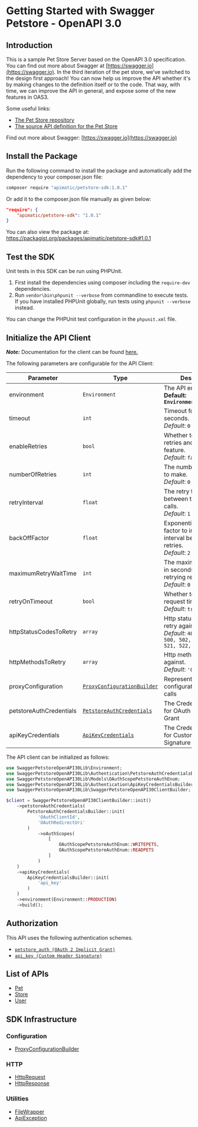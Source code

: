 
# Getting Started with Swagger Petstore - OpenAPI 3.0

## Introduction

This is a sample Pet Store Server based on the OpenAPI 3.0 specification.  You can find out more about
Swagger at [https://swagger.io](https://swagger.io). In the third iteration of the pet store, we've switched to the design first approach!
You can now help us improve the API whether it's by making changes to the definition itself or to the code.
That way, with time, we can improve the API in general, and expose some of the new features in OAS3.

Some useful links:

- [The Pet Store repository](https://github.com/swagger-api/swagger-petstore)
- [The source API definition for the Pet Store](https://github.com/swagger-api/swagger-petstore/blob/master/src/main/resources/openapi.yaml)

Find out more about Swagger: [https://swagger.io](https://swagger.io)

## Install the Package

Run the following command to install the package and automatically add the dependency to your composer.json file:

```bash
composer require "apimatic/petstore-sdk:1.0.1"
```

Or add it to the composer.json file manually as given below:

```json
"require": {
    "apimatic/petstore-sdk": "1.0.1"
}
```

You can also view the package at:
https://packagist.org/packages/apimatic/petstore-sdk#1.0.1

## Test the SDK

Unit tests in this SDK can be run using PHPUnit.

1. First install the dependencies using composer including the `require-dev` dependencies.
2. Run `vendor\bin\phpunit --verbose` from commandline to execute tests. If you have installed PHPUnit globally, run tests using `phpunit --verbose` instead.

You can change the PHPUnit test configuration in the `phpunit.xml` file.

## Initialize the API Client

**_Note:_** Documentation for the client can be found [here.](https://www.github.com/sohail2721/petstore-sdk/tree/1.0.1/doc/client.md)

The following parameters are configurable for the API Client:

| Parameter | Type | Description |
|  --- | --- | --- |
| environment | `Environment` | The API environment. <br> **Default: `Environment.PRODUCTION`** |
| timeout | `int` | Timeout for API calls in seconds.<br>*Default*: `0` |
| enableRetries | `bool` | Whether to enable retries and backoff feature.<br>*Default*: `false` |
| numberOfRetries | `int` | The number of retries to make.<br>*Default*: `0` |
| retryInterval | `float` | The retry time interval between the endpoint calls.<br>*Default*: `1` |
| backOffFactor | `float` | Exponential backoff factor to increase interval between retries.<br>*Default*: `2` |
| maximumRetryWaitTime | `int` | The maximum wait time in seconds for overall retrying requests.<br>*Default*: `0` |
| retryOnTimeout | `bool` | Whether to retry on request timeout.<br>*Default*: `true` |
| httpStatusCodesToRetry | `array` | Http status codes to retry against.<br>*Default*: `408, 413, 429, 500, 502, 503, 504, 521, 522, 524` |
| httpMethodsToRetry | `array` | Http methods to retry against.<br>*Default*: `'GET', 'PUT'` |
| proxyConfiguration | [`ProxyConfigurationBuilder`](https://www.github.com/sohail2721/petstore-sdk/tree/1.0.1/doc/proxy-configuration-builder.md) | Represents the proxy configurations for API calls |
| petstoreAuthCredentials | [`PetstoreAuthCredentials`](https://www.github.com/sohail2721/petstore-sdk/tree/1.0.1/doc/auth/oauth-2-implicit-grant.md) | The Credentials Setter for OAuth 2 Implicit Grant |
| apiKeyCredentials | [`ApiKeyCredentials`](https://www.github.com/sohail2721/petstore-sdk/tree/1.0.1/doc/auth/custom-header-signature.md) | The Credentials Setter for Custom Header Signature |

The API client can be initialized as follows:

```php
use SwaggerPetstoreOpenAPI30Lib\Environment;
use SwaggerPetstoreOpenAPI30Lib\Authentication\PetstoreAuthCredentialsBuilder;
use SwaggerPetstoreOpenAPI30Lib\Models\OAuthScopePetstoreAuthEnum;
use SwaggerPetstoreOpenAPI30Lib\Authentication\ApiKeyCredentialsBuilder;
use SwaggerPetstoreOpenAPI30Lib\SwaggerPetstoreOpenAPI30ClientBuilder;

$client = SwaggerPetstoreOpenAPI30ClientBuilder::init()
    ->petstoreAuthCredentials(
        PetstoreAuthCredentialsBuilder::init(
            'OAuthClientId',
            'OAuthRedirectUri'
        )
            ->oAuthScopes(
                [
                    OAuthScopePetstoreAuthEnum::WRITEPETS,
                    OAuthScopePetstoreAuthEnum::READPETS
                ]
            )
    )
    ->apiKeyCredentials(
        ApiKeyCredentialsBuilder::init(
            'api_key'
        )
    )
    ->environment(Environment::PRODUCTION)
    ->build();
```

## Authorization

This API uses the following authentication schemes.

* [`petstore_auth (OAuth 2 Implicit Grant)`](https://www.github.com/sohail2721/petstore-sdk/tree/1.0.1/doc/auth/oauth-2-implicit-grant.md)
* [`api_key (Custom Header Signature)`](https://www.github.com/sohail2721/petstore-sdk/tree/1.0.1/doc/auth/custom-header-signature.md)

## List of APIs

* [Pet](https://www.github.com/sohail2721/petstore-sdk/tree/1.0.1/doc/controllers/pet.md)
* [Store](https://www.github.com/sohail2721/petstore-sdk/tree/1.0.1/doc/controllers/store.md)
* [User](https://www.github.com/sohail2721/petstore-sdk/tree/1.0.1/doc/controllers/user.md)

## SDK Infrastructure

### Configuration

* [ProxyConfigurationBuilder](https://www.github.com/sohail2721/petstore-sdk/tree/1.0.1/doc/proxy-configuration-builder.md)

### HTTP

* [HttpRequest](https://www.github.com/sohail2721/petstore-sdk/tree/1.0.1/doc/http-request.md)
* [HttpResponse](https://www.github.com/sohail2721/petstore-sdk/tree/1.0.1/doc/http-response.md)

### Utilities

* [FileWrapper](https://www.github.com/sohail2721/petstore-sdk/tree/1.0.1/doc/file-wrapper.md)
* [ApiException](https://www.github.com/sohail2721/petstore-sdk/tree/1.0.1/doc/api-exception.md)

